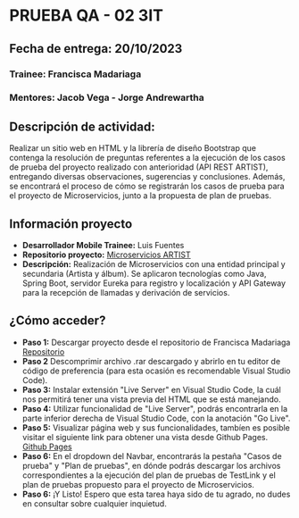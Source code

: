 # PRUEBA QA - 02 3IT
## Fecha de entrega: 20/10/2023

### Trainee: Francisca Madariaga
### Mentores: Jacob Vega - Jorge Andrewartha

## Descripción de actividad:
Realizar un sitio web en HTML y la librería de diseño Bootstrap que contenga la resolución de preguntas referentes a la ejecución de los casos de prueba del proyecto realizado con anterioridad (API REST ARTIST), entregando diversas observaciones, sugerencias y conclusiones. Además, se encontrará el proceso de cómo se registrarán los casos de prueba para el proyecto de Microservicios, junto a la propuesta de plan de pruebas.


## Información proyecto
+ **Desarrollador Mobile Trainee:** Luis Fuentes 
+ **Repositorio proyecto:** [Microservicios ARTIST](https://github.com/LuisFuentesDev/Microservicios)
+ **Descripción:** Realización de Microservicios con una entidad principal y secundaria (Artista y álbum). Se aplicaron tecnologías como Java, Spring Boot, servidor Eureka para registro y localización y API Gateway para la recepción de llamadas y derivación de servicios.
## ¿Cómo acceder?
+ **Paso 1:** Descargar proyecto desde el repositorio de Francisca Madariaga [Repositorio](https://github.com/framciscat/Prueba-QA-03)
+ **Paso 2** Descomprimir archivo .rar descargado y abrirlo en tu editor de código de preferencia (para esta ocasión es recomendable Visual Studio Code).
+ **Paso 3:** Instalar extensión "Live Server" en Visual Studio Code, la cuál nos permitirá tener una vista previa del HTML que se está manejando.
+ **Paso 4:** Utilizar funcionalidad de "Live Server", podrás encontrarla en la parte inferior derecha de Visual Studio Code, con la anotación "Go Live".
+ **Paso 5:** Visualizar página web y sus funcionalidades, tambíen es posible visitar el siguiente link para obtener una vista desde Github Pages.
[Github Pages](https://framciscat.github.io/Prueba-QA-03) 
+ **Paso 6:** En el dropdown del Navbar, encontrarás la pestaña "Casos de prueba" y "Plan de pruebas", en dónde podrás descargar los archivos correspondientes a la ejecución del plan de pruebas de TestLink y el plan de pruebas propuesto para el proyecto de Microservicios.
+ **Paso 6:** ¡Y Listo! Espero que esta tarea haya sido de tu agrado, no dudes en consultar sobre cualquier inquietud. 

